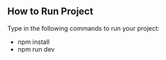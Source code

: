 ## How to Run Project

Type in the following commands to run your project:
- npm install
- npm run dev

